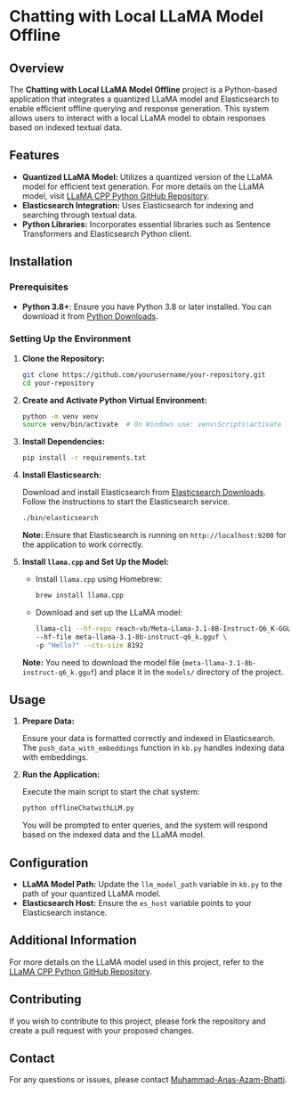 # Chatting with Local LLaMA Model Offline

## Overview

The **Chatting with Local LLaMA Model Offline** project is a Python-based application that integrates a quantized LLaMA model and Elasticsearch to enable efficient offline querying and response generation. This system allows users to interact with a local LLaMA model to obtain responses based on indexed textual data.

## Features

- **Quantized LLaMA Model:** Utilizes a quantized version of the LLaMA model for efficient text generation. For more details on the LLaMA model, visit [LLaMA CPP Python GitHub Repository](https://github.com/abetlen/llama-cpp-python).
- **Elasticsearch Integration:** Uses Elasticsearch for indexing and searching through textual data.
- **Python Libraries:** Incorporates essential libraries such as Sentence Transformers and Elasticsearch Python client.

## Installation

### Prerequisites

- **Python 3.8+**: Ensure you have Python 3.8 or later installed. You can download it from [Python Downloads](https://www.python.org/downloads/).

### Setting Up the Environment

1. **Clone the Repository:**

    ```bash
    git clone https://github.com/yourusername/your-repository.git
    cd your-repository
    ```

2. **Create and Activate Python Virtual Environment:**

    ```bash
    python -m venv venv
    source venv/bin/activate  # On Windows use: venv\Scripts\activate
    ```

3. **Install Dependencies:**

    ```bash
    pip install -r requirements.txt
    ```

4. **Install Elasticsearch:**

    Download and install Elasticsearch from [Elasticsearch Downloads](https://www.elastic.co/downloads/elasticsearch). Follow the instructions to start the Elasticsearch service.

    ```bash
    ./bin/elasticsearch
    ```

    **Note:** Ensure that Elasticsearch is running on `http://localhost:9200` for the application to work correctly.

5. **Install `llama.cpp` and Set Up the Model:**

    - Install `llama.cpp` using Homebrew:

        ```bash
        brew install llama.cpp
        ```

    - Download and set up the LLaMA model:

        ```bash
        llama-cli --hf-repo reach-vb/Meta-Llama-3.1-8B-Instruct-Q6_K-GGUF \
        --hf-file meta-llama-3.1-8b-instruct-q6_k.gguf \
        -p "Hello?" --ctx-size 8192
        ```

    **Note:** You need to download the model file (`meta-llama-3.1-8b-instruct-q6_k.gguf`) and place it in the `models/` directory of the project.

## Usage

1. **Prepare Data:**

    Ensure your data is formatted correctly and indexed in Elasticsearch. The `push_data_with_embeddings` function in `kb.py` handles indexing data with embeddings.

2. **Run the Application:**

    Execute the main script to start the chat system:

    ```bash
    python offlineChatwithLLM.py
    ```

    You will be prompted to enter queries, and the system will respond based on the indexed data and the LLaMA model.

## Configuration

- **LLaMA Model Path:** Update the `llm_model_path` variable in `kb.py` to the path of your quantized LLaMA model.
- **Elasticsearch Host:** Ensure the `es_host` variable points to your Elasticsearch instance.

## Additional Information

For more details on the LLaMA model used in this project, refer to the [LLaMA CPP Python GitHub Repository](https://github.com/abetlen/llama-cpp-python).

## Contributing

If you wish to contribute to this project, please fork the repository and create a pull request with your proposed changes.

## Contact

For any questions or issues, please contact [Muhammad-Anas-Azam-Bhatti](mailto:anas.azam40@gmail.com).
